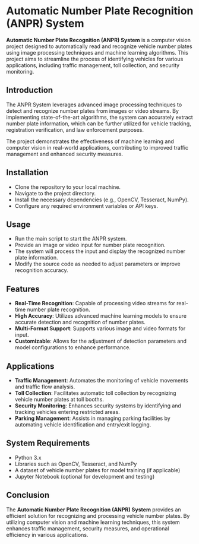 # Automatic Number Plate Recognition (ANPR) System

**Automatic Number Plate Recognition (ANPR) System** is a computer vision project designed to automatically read and recognize vehicle number plates using image processing techniques and machine learning algorithms. This project aims to streamline the process of identifying vehicles for various applications, including traffic management, toll collection, and security monitoring.

## Introduction

The ANPR System leverages advanced image processing techniques to detect and recognize number plates from images or video streams. By implementing state-of-the-art algorithms, the system can accurately extract number plate information, which can be further utilized for vehicle tracking, registration verification, and law enforcement purposes.

The project demonstrates the effectiveness of machine learning and computer vision in real-world applications, contributing to improved traffic management and enhanced security measures.

## Installation

- Clone the repository to your local machine.
- Navigate to the project directory.
- Install the necessary dependencies (e.g., OpenCV, Tesseract, NumPy).
- Configure any required environment variables or API keys.

## Usage

- Run the main script to start the ANPR system.
- Provide an image or video input for number plate recognition.
- The system will process the input and display the recognized number plate information.
- Modify the source code as needed to adjust parameters or improve recognition accuracy.

## Features

- **Real-Time Recognition**: Capable of processing video streams for real-time number plate recognition.
- **High Accuracy**: Utilizes advanced machine learning models to ensure accurate detection and recognition of number plates.
- **Multi-Format Support**: Supports various image and video formats for input.
- **Customizable**: Allows for the adjustment of detection parameters and model configurations to enhance performance.

## Applications

- **Traffic Management**: Automates the monitoring of vehicle movements and traffic flow analysis.
- **Toll Collection**: Facilitates automatic toll collection by recognizing vehicle number plates at toll booths.
- **Security Monitoring**: Enhances security systems by identifying and tracking vehicles entering restricted areas.
- **Parking Management**: Assists in managing parking facilities by automating vehicle identification and entry/exit logging.

## System Requirements

- Python 3.x
- Libraries such as OpenCV, Tesseract, and NumPy
- A dataset of vehicle number plates for model training (if applicable)
- Jupyter Notebook (optional for development and testing)

## Conclusion

The **Automatic Number Plate Recognition (ANPR) System** provides an efficient solution for recognizing and processing vehicle number plates. By utilizing computer vision and machine learning techniques, this system enhances traffic management, security measures, and operational efficiency in various applications.
